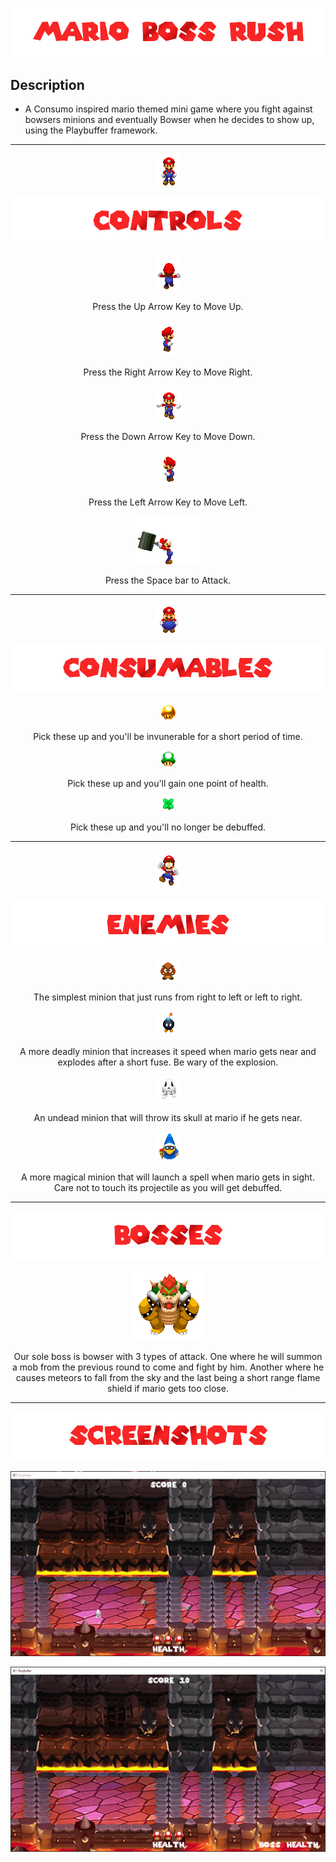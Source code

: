 
![](/.github/images/mario_title.png)
## Description
* A Consumo inspired mario themed mini game where you fight against bowsers minions and eventually Bowser when he decides to show up, using the Playbuffer framework.
---------------------------------------------------------------------------------------------------------------------------------------------------------------------
<p align="center"> <img src="/.github/images/mario_idle.gif"> </p>

![](/.github/images/controls.png)

<p align="center"> <img src="/.github/images/mario_walk_n.gif"> </p>
<p align="center"> Press the Up Arrow Key to Move Up. </p>

<p align="center"> <img src="/.github/images/mario_walk_e.gif"> </p>
<p align="center"> Press the Right Arrow Key to Move Right. </p>

<p align="center"> <img src="/.github/images/mario_walk_s.gif"> </p>
<p align="center"> Press the Down Arrow Key to Move Down. </p>

<p align="center"> <img src="/.github/images/mario_walk_w.gif"> </p>
<p align="center"> Press the Left Arrow Key to Move Left. </p>

<p align="center"> <img src="/.github/images/mario_hammer.gif"> </p>
<p align="center"> Press the Space bar to Attack. </p>

---------------------------------------------------------------------------------------------------------------------------------------------------------------------

<p align="center"> <img src="/.github/images/mario_d_s_idle.gif"> </p>

![](/.github/images/consumables.png)

<p align="center"> <img src="/BossRush/Data/Sprites/invincible_powerup.png"> </p>
<p align="center"> Pick these up and you'll be invunerable for a short period of time. </p>

<p align="center"> <img src="/BossRush/Data/Sprites/health_up.png"> </p>
<p align="center"> Pick these up and you'll gain one point of health. </p>

<p align="center"> <img src="/BossRush/Data/Sprites/refreshing_herb.png"> </p>
<p align="center"> Pick these up and you'll no longer be debuffed. </p>

---------------------------------------------------------------------------------------------------------------------------------------------------------------------

<p align="center"> <img src="/.github/images/mario_dead.gif"> </p>

![](/.github/images/enemies.png)

<p align="center"> <img src="/.github/images/goomba.gif"> </p>
<p align="center"> The simplest minion that just runs from right to left or left to right. </p>

<p align="center"> <img src="/.github/images/bomba.gif"> </p>
<p align="center"> A more deadly minion that increases it speed when mario gets near and explodes after a short fuse. Be wary of the explosion. </p>

<p align="center"> <img src="/.github/images/drybones.gif"> </p>
<p align="center"> An undead minion that will throw its skull at mario if he gets near.</p>

<p align="center"> <img src="/.github/images/magikoopa.gif"> </p>
<p align="center"> A more magical minion that will launch a spell when mario gets in sight. Care not to touch its projectile as you will get debuffed. </p>

---------------------------------------------------------------------------------------------------------------------------------------------------------------------
![](/.github/images/bosses.png)

<p align="center"> <img src="/.github/images/bowser_win.gif"> </p>
<p align="center"> Our sole boss is bowser with 3 types of attack. One where he will summon a mob from the previous round to come and fight by him. Another where he causes meteors to fall from the sky and the last being a short range flame shield if mario gets too close.</p>

---------------------------------------------------------------------------------------------------------------------------------------------------------------------
![](/.github/images/screenshots.png)

<p align="center"> <img src="/.github/images/sc1.gif"> </p>

<p align="center"> <img src="/.github/images/sc2.gif"> </p>
